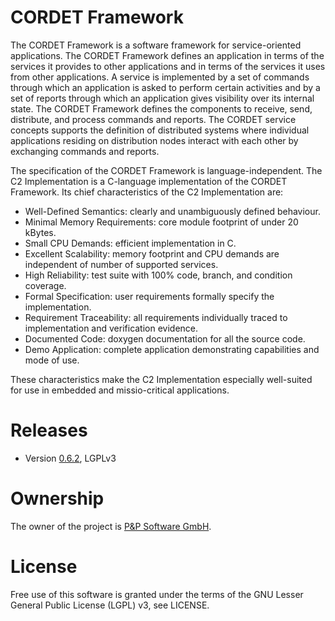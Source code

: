 # CORDET Framework

The CORDET Framework is a software framework for service-oriented applications. The CORDET Framework defines an application in terms of the services it provides to other applications and in terms of the services it uses from other applications. A service is implemented by a set of commands through which an application is asked to perform certain activities and by a set of reports through which an application gives visibility over its internal state. The CORDET Framework defines the components to receive, send, distribute, and process commands and reports. The CORDET service concepts supports the definition of distributed systems where individual applications residing on distribution nodes interact with each other by exchanging commands and reports.

The specification of the CORDET Framework is language-independent. The C2 Implementation is a C-language implementation of the CORDET Framework. Its chief characteristics of the C2 Implementation are:

- Well-Defined Semantics: clearly and unambiguously defined behaviour.
- Minimal Memory Requirements: core module footprint of under 20 kBytes.
- Small CPU Demands: efficient implementation in C.
- Excellent Scalability: memory footprint and CPU demands are independent of number of supported services.
- High Reliability: test suite with 100% code, branch, and condition coverage.
- Formal Specification: user requirements formally specify the implementation.
- Requirement Traceability: all requirements individually traced to implementation and verification evidence.
- Documented Code: doxygen documentation for all the source code.
- Demo Application: complete application demonstrating capabilities and mode of use. 

These characteristics make the C2 Implementation especially well-suited for use in embedded and missio-critical applications. 

# Releases
* Version [0.6.2](http://pnp-software.com/cordetfw/CordetFw_C2_Impl_LGPLv3_0.6.2.zip), LGPLv3

# Ownership

The owner of the project is [P&P Software GmbH](http://pnp-software.com/). 

# License

Free use of this software is granted under the terms of the GNU Lesser General Public License (LGPL) v3, see LICENSE.
